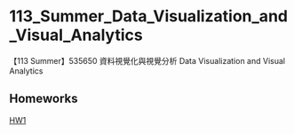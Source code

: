 # 113_Summer_Data_Visualization_and_Visual_Analytics
【113 Summer】535650 資料視覺化與視覺分析 Data Visualization and Visual Analytics

## **Homeworks**
[HW1](https://andychiangsh.github.io/1121-data-visualization/Homeworks/HW1_Scatter%20Plots/312553024)

